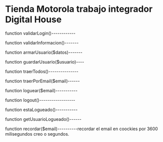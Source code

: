 # Tienda Motorola trabajo integrador Digital House


function validarLogin()------------

function validarInformacion()-------

function armarUsuario($datos)-------

function guardarUsuario($usuario)----

function traerTodos()---------------

function traerPorEmail($email)------

function loguear($email)-----------

function logout()------------------

function estaLogueado()-----------

function getUsuarioLogueado()------

function recordar($email)----------recordar el email en coockies por 3600 milisegundos creo o segundos.
